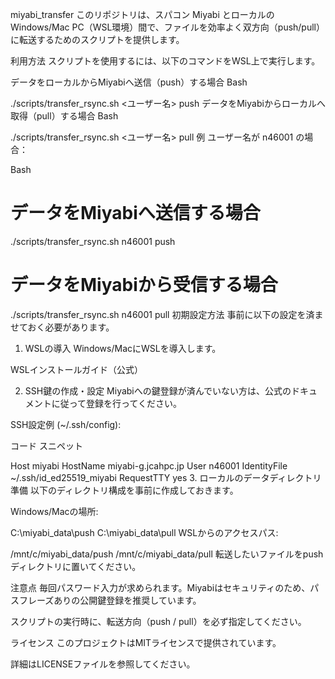 miyabi_transfer
このリポジトリは、スパコン Miyabi とローカルのWindows/Mac PC（WSL環境）間で、ファイルを効率よく双方向（push/pull）に転送するためのスクリプトを提供します。

利用方法
スクリプトを使用するには、以下のコマンドをWSL上で実行します。

データをローカルからMiyabiへ送信（push）する場合
Bash

./scripts/transfer_rsync.sh <ユーザー名> push
データをMiyabiからローカルへ取得（pull）する場合
Bash

./scripts/transfer_rsync.sh <ユーザー名> pull
例
ユーザー名が n46001 の場合：

Bash

# データをMiyabiへ送信する場合
./scripts/transfer_rsync.sh n46001 push

# データをMiyabiから受信する場合
./scripts/transfer_rsync.sh n46001 pull
初期設定方法
事前に以下の設定を済ませておく必要があります。

1. WSLの導入
Windows/MacにWSLを導入します。

WSLインストールガイド（公式）

2. SSH鍵の作成・設定
Miyabiへの鍵登録が済んでいない方は、公式のドキュメントに従って登録を行ってください。

SSH設定例 (~/.ssh/config):

コード スニペット

Host miyabi
  HostName miyabi-g.jcahpc.jp
  User n46001
  IdentityFile ~/.ssh/id_ed25519_miyabi
  RequestTTY yes
3. ローカルのデータディレクトリ準備
以下のディレクトリ構成を事前に作成しておきます。

Windows/Macの場所:

C:\miyabi_data\push
C:\miyabi_data\pull
WSLからのアクセスパス:

/mnt/c/miyabi_data/push
/mnt/c/miyabi_data/pull
転送したいファイルをpushディレクトリに置いてください。

注意点
毎回パスワード入力が求められます。Miyabiはセキュリティのため、パスフレーズありの公開鍵登録を推奨しています。

スクリプトの実行時に、転送方向（push / pull）を必ず指定してください。

ライセンス
このプロジェクトはMITライセンスで提供されています。

詳細はLICENSEファイルを参照してください。

